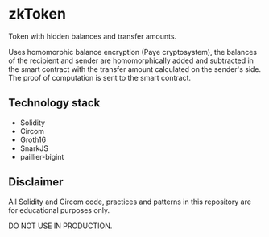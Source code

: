 # zkToken

Token with hidden balances and transfer amounts.

Uses homomorphic balance encryption (Paye cryptosystem), the balances of the recipient and sender are homomorphically added and subtracted in the smart contract with the transfer amount calculated on the sender's side. The proof of computation is sent to the smart contract.

## Technology stack

- Solidity
- Circom
- Groth16
- SnarkJS
- paillier-bigint

## Disclaimer

All Solidity and Circom code, practices and patterns in this repository are for educational purposes only.

DO NOT USE IN PRODUCTION.
